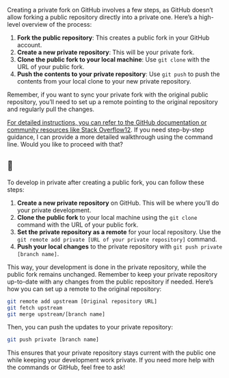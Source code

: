 Creating a private fork on GitHub involves a few steps, as GitHub doesn’t allow forking a public repository directly into a private one. Here’s a high-level overview of the process:

1. **Fork the public repository**: This creates a public fork in your GitHub account.
2. **Create a new private repository**: This will be your private fork.
3. **Clone the public fork to your local machine**: Use `git clone` with the URL of your public fork.
4. **Push the contents to your private repository**: Use `git push` to push the contents from your local clone to your new private repository.

Remember, if you want to sync your private fork with the original public repository, you’ll need to set up a remote pointing to the original repository and regularly pull the changes.

[For detailed instructions, you can refer to the GitHub documentation or community resources like Stack Overflow](https://docs.github.com/en/pull-requests/collaborating-with-pull-requests/working-with-forks/fork-a-repo)[1](https://docs.github.com/en/pull-requests/collaborating-with-pull-requests/working-with-forks/fork-a-repo)[2](https://stackoverflow.com/questions/10065526/github-how-to-make-a-fork-of-public-repository-private). If you need step-by-step guidance, I can provide a more detailed walkthrough using the command line. Would you like to proceed with that?

## 🌿
To develop in private after creating a public fork, you can follow these steps:

1. **Create a new private repository** on GitHub. This will be where you’ll do your private development.
2. **Clone the public fork** to your local machine using the `git clone` command with the URL of your public fork.
3. **Set the private repository as a remote** for your local repository. Use the `git remote add private [URL of your private repository]` command.
4. **Push your local changes** to the private repository with `git push private [branch name]`.

This way, your development is done in the private repository, while the public fork remains unchanged. Remember to keep your private repository up-to-date with any changes from the public repository if needed. Here’s how you can set up a remote to the original repository:

```bash
git remote add upstream [Original repository URL]
git fetch upstream
git merge upstream/[branch name]
```

Then, you can push the updates to your private repository:

```bash
git push private [branch name]
```

This ensures that your private repository stays current with the public one while keeping your development work private. If you need more help with the commands or GitHub, feel free to ask!